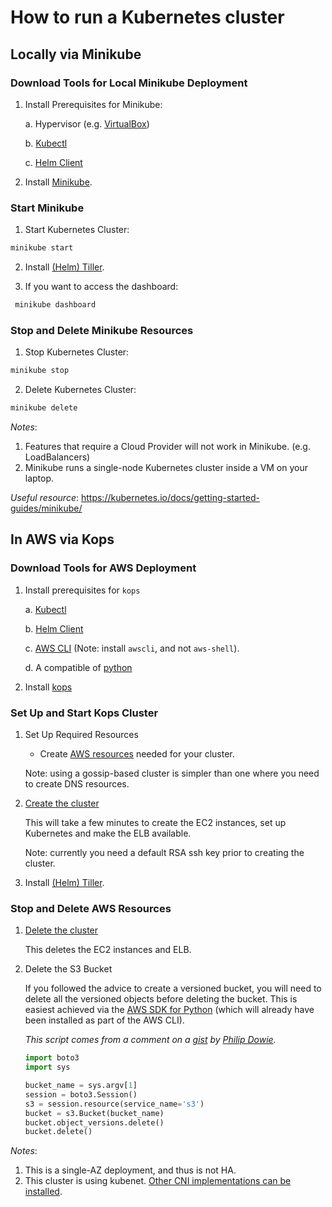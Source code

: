 # How to run a Kubernetes cluster

## Locally via Minikube

### Download Tools for Local Minikube Deployment

1. Install Prerequisites for Minikube:

    a. Hypervisor (e.g. [VirtualBox](https://www.virtualbox.org/wiki/Downloads))

    b. [Kubectl](https://kubernetes.io/docs/tasks/tools/install-kubectl/)

    c. [Helm Client](https://docs.helm.sh/using_helm/#installing-helm)

1. Install [Minikube](https://github.com/kubernetes/minikube/releases).

### Start Minikube

1. Start Kubernetes Cluster:

```bash
minikube start
```

2. Install [(Helm) Tiller](https://docs.helm.sh/using_helm/#installing-tiller).

3. If you want to access the dashboard:

```bash
 minikube dashboard
```

### Stop and Delete Minikube Resources

1. Stop Kubernetes Cluster:

```bash
minikube stop
```

2. Delete Kubernetes Cluster:

```bash
minikube delete
```

*Notes*:

1. Features that require a Cloud Provider will not work in Minikube. (e.g. LoadBalancers)
1. Minikube runs a single-node Kubernetes cluster inside a VM on your laptop.

*Useful resource*: https://kubernetes.io/docs/getting-started-guides/minikube/

## In AWS via Kops

### Download Tools for AWS Deployment

1. Install prerequisites for `kops`

    a. [Kubectl](https://kubernetes.io/docs/tasks/tools/install-kubectl/)

    b. [Helm Client](https://docs.helm.sh/using_helm/#installing-helm)

    c. [AWS CLI](https://aws.amazon.com/cli/) (Note: install `awscli`, and not `aws-shell`).

    d. A compatible of [python](https://www.python.org)

1. Install [kops](https://github.com/kubernetes/kops#installing)

### Set Up and Start Kops Cluster

1. Set Up Required Resources

    * Create [AWS resources](https://github.com/kubernetes/kops/blob/master/docs/aws.md#setup-your-environment) needed for your cluster.

    Note: using a gossip-based cluster is simpler than one where you need to create DNS resources.

1. [Create the cluster](https://github.com/kubernetes/kops/blob/master/docs/aws.md#create-cluster-configuration)

    This will take a few minutes to create the EC2 instances, set up Kubernetes and make the ELB available.

    Note: currently you need a default RSA ssh key prior to creating the cluster.

1. Install [(Helm) Tiller](https://docs.helm.sh/using_helm/#installing-tiller).

### Stop and Delete AWS Resources

1. [Delete the cluster](https://github.com/kubernetes/kops/blob/master/docs/aws.md#delete-the-cluster)

    This deletes the EC2 instances and ELB.

1. Delete the S3 Bucket

    If you followed the advice to create a versioned bucket, you will need to delete all the versioned objects before deleting the bucket. This is easiest achieved via the [AWS SDK for Python](https://boto3.readthedocs.io) (which will already have been installed as part of the AWS CLI).

    _This script comes from a comment on a [gist](https://gist.github.com/weavenet/f40b09847ac17dd99d16) by
    [Philip Dowie](https://github.com/jnawk)._

    ```python
    import boto3
    import sys

    bucket_name = sys.argv[1]
    session = boto3.Session()
    s3 = session.resource(service_name='s3')
    bucket = s3.Bucket(bucket_name)
    bucket.object_versions.delete()
    bucket.delete()
    ```

*Notes*:

1. This is a single-AZ deployment, and thus is not HA.
1. This cluster is using kubenet. [Other CNI implementations can be installed](https://github.com/kubernetes/kops/blob/master/docs/networking.md).